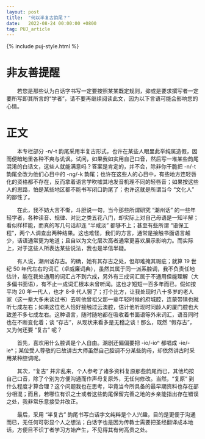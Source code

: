 ```yaml
---
layout: post
title:  "何以半复古韵尾？"
date:   2022-08-24 00:00:00 +0800
tag: PUJ_article
---
```


{% include puj-style.html %}

# 非友善提醒

&emsp;&emsp;若您是那些认为白话字书写一定要按照某某既定规则，抑或是要求撰写者一定要所写即其所言的“学者”，请不要再继续阅读此文，因为以下言语可能会影响您的心情。

# 正文

&emsp;&emsp;本专栏部分 -n/-t 韵尾采用半复古形式，也许在某些人眼里此举纯属造假，因而便暗地里各种不爽与讥讽。试问，如果我如实用自己口音，然后写一堆某些韵尾混淆的白话文，这些人就能满意吗？答案是肯定的，并不会，除非你干脆把 -n/-t 韵尾全改为他们心目中的 -ng/-k 韵尾；也许在这些人的心目中，有些地方连轻唇化的资格都不存在，反而拿着语言学吹嘘其地发音机理不同的轻唇音；如果按这些人的思路，怕是某些地区都不能书写闭口韵尾了；也许这就是所谓当今 “文化人” 的鄙性了。

&emsp;&emsp;在此，我不妨大言不惭，斗胆说一句，当今那些所谓研究 “潮州话” 的一些年轻学者，各种读音、规律、对比之类五花八门，却实际上对自己母语是一知半解；看似样样能，而真的写几句话却连 “半咸淡” 都够不上；甚至有些所谓 “语保工程”，两个人调查出两种结果。这也难怪，我们的方言，通常是接触书面语言越少，话语通常更为地道；且自以为文化层次高者通常更喜欢展示影响力。而实际上，对于这些人所表达某些说法，我也是半信半疑。

&emsp;&emsp;有人说，潮州话存古。的确，她有其存古之处，但却难掩其瑕疵；就算 19 世纪 50 年代左右的词汇（卓威廉词典），虽然其属于同一派系腔调，我不负责任地估计，能在我处通用的词汇占不到六成，另外有三成词汇属于不通用但能理解（大多偏书面语），有不止一成词汇根本未曾听闻。这也才短短一百多年而已，假如按平均 20 年一代人，也才 8-9 代人罢了；打个比方，让我处现时八十多岁的老人家（这一辈大多未读过书）去听他曾祖父那一辈年轻时候的府城腔，连蒙带猜也就听七成左右；如果这位老人恰好接触过云澳腔，估计他听现时同龄人的厦门腔也大致差不多七成左右。这种语言，随时随地都在吸收着书面语等外来词汇，语音同时也在不断变化着；谈 “存古”，从现状来看多是无稽之谈！那么，既然 “假存古”，又为何还要 “复古” 呢？

&emsp;&emsp;首先，喜欢用什么腔调是个人自由。潮剧还偏偏要把 -io/-ioⁿ 都唱成 -ie/-ieⁿ；某位受人尊敬的已故讲古大师虽然自己腔调不分某些韵母，却依然讲古时采用某种腔调呢。

&emsp;&emsp;其次，“复古” 并非乱来，个人参考了诸多资料复原那些韵尾而已，其他均按自己口音，除了个别为方便沟通而作声母复原外，无任何修改。当然，“复原” 到什么程度才算合理？这个问题我也在思考，毕竟当今所具备的最早期资料也存在部分相混；而且，若哪位有识之士或者这些韵尾保留完善之地的乡亲能指出存在错误之处，我非常乐意接受并改正。

&emsp;&emsp;最后，采用 “半复古” 韵尾书写白话字文纯粹是个人兴趣，目的是更便于沟通而已，无任何可彰显个人之想法；白话字也是因为传教士需要把圣经翻译成本地话，方便目不识丁者学习方始产生，不见得其有何高贵之处。

